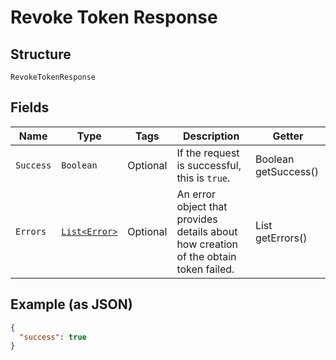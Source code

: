 
# Revoke Token Response

## Structure

`RevokeTokenResponse`

## Fields

| Name | Type | Tags | Description | Getter |
|  --- | --- | --- | --- | --- |
| `Success` | `Boolean` | Optional | If the request is successful, this is `true`. | Boolean getSuccess() |
| `Errors` | [`List<Error>`](/doc/models/error.md) | Optional | An error object that provides details about how creation of the obtain<br>token failed. | List<Error> getErrors() |

## Example (as JSON)

```json
{
  "success": true
}
```

